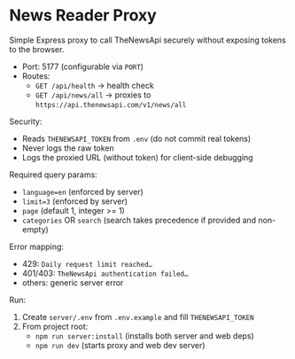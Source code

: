 # News Reader Proxy

Simple Express proxy to call TheNewsApi securely without exposing tokens to the browser.

- Port: 5177 (configurable via `PORT`)
- Routes:
  - `GET /api/health` -> health check
  - `GET /api/news/all` -> proxies to `https://api.thenewsapi.com/v1/news/all`

Security:
- Reads `THENEWSAPI_TOKEN` from `.env` (do not commit real tokens)
- Never logs the raw token
- Logs the proxied URL (without token) for client-side debugging

Required query params:
- `language=en` (enforced by server)
- `limit=3` (enforced by server)
- `page` (default 1, integer >= 1)
- `categories` OR `search` (search takes precedence if provided and non-empty)

Error mapping:
- 429: `Daily request limit reached…`
- 401/403: `TheNewsApi authentication failed…`
- others: generic server error

Run:
1. Create `server/.env` from `.env.example` and fill `THENEWSAPI_TOKEN`
2. From project root:
   - `npm run server:install` (installs both server and web deps)
   - `npm run dev` (starts proxy and web dev server)

